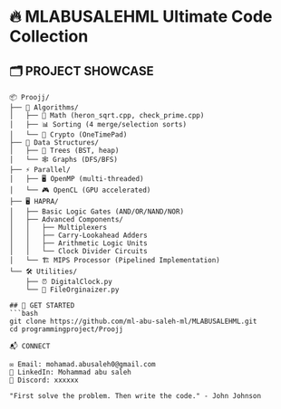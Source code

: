 # 🔥 MLABUSALEHML Ultimate Code Collection

## 🗂️ PROJECT SHOWCASE
```text
📦 Proojj/
├── 🧮 Algorithms/
│   ├── 🔢 Math (heron_sqrt.cpp, check_prime.cpp)
│   ├── 📊 Sorting (4 merge/selection sorts)
│   └── 🔐 Crypto (OneTimePad)
├── 🧬 Data Structures/
│   ├── 🌳 Trees (BST, heap)
│   └── 🕸️ Graphs (DFS/BFS)
├── ⚡ Parallel/
│   ├── 🖥️ OpenMP (multi-threaded)
│   └── 🎮 OpenCL (GPU accelerated)
├── 🖥️ HAPRA/
│   ├── Basic Logic Gates (AND/OR/NAND/NOR)
│   ├── Advanced Components/
│   │   ├── Multiplexers
│   │   ├── Carry-Lookahead Adders
│   │   ├── Arithmetic Logic Units
│   │   └── Clock Divider Circuits
│   └── 🏗️ MIPS Processor (Pipelined Implementation)
└── 🛠️ Utilities/
    ├── ⏰ DigitalClock.py
    └── 📂 FileOrginaizer.py

## 🚀 GET STARTED
```bash
git clone https://github.com/ml-abu-saleh-ml/MLABUSALEHML.git
cd programmingproject/Proojj

📬 CONNECT

✉️ Email: mohamad.abusaleh0@gmail.com
🔗 LinkedIn: Mohammad abu saleh
💬 Discord: xxxxxx

"First solve the problem. Then write the code." - John Johnson

